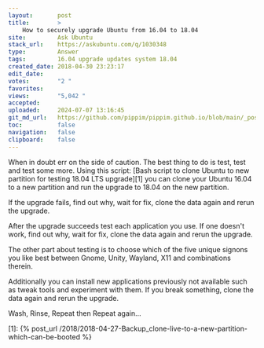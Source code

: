 ```yaml
---
layout:       post
title:        >
    How to securely upgrade Ubuntu from 16.04 to 18.04
site:         Ask Ubuntu
stack_url:    https://askubuntu.com/q/1030348
type:         Answer
tags:         16.04 upgrade updates system 18.04
created_date: 2018-04-30 23:23:17
edit_date:    
votes:        "2 "
favorites:    
views:        "5,042 "
accepted:     
uploaded:     2024-07-07 13:16:45
git_md_url:   https://github.com/pippim/pippim.github.io/blob/main/_posts/2018/2018-04-30-How-to-securely-upgrade-Ubuntu-from-16.04-to-18.04.md
toc:          false
navigation:   false
clipboard:    false
---
```


When in doubt err on the side of caution. The best thing to do is test, test and test some more. Using this script: [Bash script to clone Ubuntu to new partition for testing 18.04 LTS upgrade][1] you can clone your Ubuntu 16.04 to a new partition and run the upgrade to 18.04 on the new partition.

If the upgrade fails, find out why, wait for fix, clone the data again and rerun the upgrade.

After the upgrade succeeds test each application you use. If one doesn't work, find out why, wait for fix, clone the data again and rerun the upgrade.

The other part about testing is to choose which of the five unique signons you like best between Gnome, Unity, Wayland, X11 and combinations therein.

Additionally you can install new applications previously not available such as tweak tools and experiment with them. If you break something, clone the data again and rerun the upgrade.

Wash, Rinse, Repeat then Repeat again...


  [1]: {% post_url /2018/2018-04-27-Backup_clone-live-to-a-new-partition-which-can-be-booted %}
